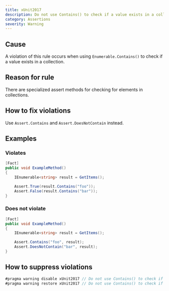 ```yaml
---
title: xUnit2017
description: Do not use Contains() to check if a value exists in a collection
category: Assertions
severity: Warning
---
```


## Cause

A violation of this rule occurs when using `Enumerable.Contains()` to check if a value exists in a collection.

## Reason for rule

There are specialized assert methods for checking for elements in collections.

## How to fix violations

Use `Assert.Contains` and `Assert.DoesNotContain` instead.

## Examples

### Violates

```csharp
[Fact]
public void ExampleMethod()
{
    IEnumerable<string> result = GetItems();

    Assert.True(result.Contains("foo"));
    Assert.False(result.Contains("bar"));
}
```

### Does not violate

```csharp
[Fact]
public void ExampleMethod()
{
    IEnumerable<string> result = GetItems();

    Assert.Contains("foo", result);
    Assert.DoesNotContain("bar", result);
}
```

## How to suppress violations

```csharp
#pragma warning disable xUnit2017 // Do not use Contains() to check if a value exists in a collection
#pragma warning restore xUnit2017 // Do not use Contains() to check if a value exists in a collection
```
